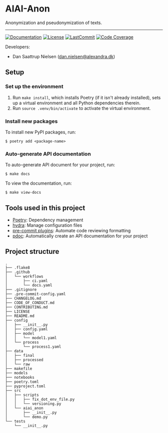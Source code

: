 # AIAI-Anon

Anonymization and pseudonymization of texts.

______________________________________________________________________
[![Documentation](https://img.shields.io/badge/docs-passing-green)](https://alexandrainst.github.io/aiai_anon/aiai_anon.html)
[![License](https://img.shields.io/github/license/alexandrainst/aiai_anon)](https://github.com/alexandrainst/aiai_anon/blob/main/LICENSE)
[![LastCommit](https://img.shields.io/github/last-commit/alexandrainst/aiai_anon)](https://github.com/alexandrainst/aiai_anon/commits/main)
[![Code Coverage](https://img.shields.io/badge/Coverage-0%25-red.svg)](https://github.com/alexandrainst/aiai_anon/tree/main/tests)


Developers:

- Dan Saattrup Nielsen (dan.nielsen@alexandra.dk)


## Setup

### Set up the environment

1. Run `make install`, which installs Poetry (if it isn't already installed), sets up a virtual environment and all Python dependencies therein.
2. Run `source .venv/bin/activate` to activate the virtual environment.

### Install new packages

To install new PyPI packages, run:

```
$ poetry add <package-name>
```

### Auto-generate API documentation

To auto-generate API document for your project, run:

```
$ make docs
```

To view the documentation, run:

```
$ make view-docs
```

## Tools used in this project
* [Poetry](https://towardsdatascience.com/how-to-effortlessly-publish-your-python-package-to-pypi-using-poetry-44b305362f9f): Dependency management
* [hydra](https://hydra.cc/): Manage configuration files
* [pre-commit plugins](https://pre-commit.com/): Automate code reviewing formatting
* [pdoc](https://github.com/pdoc3/pdoc): Automatically create an API documentation for your project

## Project structure
```
.
├── .flake8
├── .github
│   └── workflows
│       ├── ci.yaml
│       └── docs.yaml
├── .gitignore
├── .pre-commit-config.yaml
├── CHANGELOG.md
├── CODE_OF_CONDUCT.md
├── CONTRIBUTING.md
├── LICENSE
├── README.md
├── config
│   ├── __init__.py
│   ├── config.yaml
│   ├── model
│   │   └── model1.yaml
│   └── process
│       └── process1.yaml
├── data
│   ├── final
│   ├── processed
│   └── raw
├── makefile
├── models
├── notebooks
├── poetry.toml
├── pyproject.toml
├── src
│   ├── scripts
│   │   ├── fix_dot_env_file.py
│   │   └── versioning.py
│   └── aiai_anon
│       ├── __init__.py
│       └── demo.py
└── tests
    └── __init__.py
```

